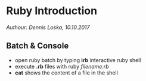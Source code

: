 # Ruby Introduction

_Authour: Dennis Loska, 10.10.2017_

## Batch & Console

- open ruby batch by typing **irb** interactive ruby shell
- execute **.rb** files with ruby _filename.rb_
- **cat** shows the content of a file in the shell
